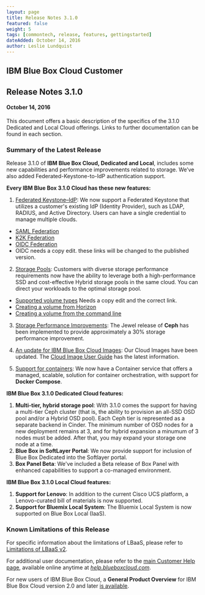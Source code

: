 ```yaml
---
layout: page
title: Release Notes 3.1.0
featured: false
weight: 5
tags: [commontech, release, features, gettingstarted]
dateAdded: October 14, 2016
author: Leslie Lundquist
---
```


## IBM Blue Box Cloud Customer

## Release Notes 3.1.0

#### October 14, 2016


This document offers a basic description of the specifics of the 3.1.0 Dedicated and Local Cloud offerings. Links to further documentation can be found in each section.

### Summary of the Latest Release

Release 3.1.0 of **IBM Blue Box Cloud, Dedicated and Local**, includes some new capabilities and performance improvements related to storage. We’ve also added Federated-Keystone-to-IdP authentication support.

**Every IBM Blue Box 3.1.0 Cloud has these new features:**

1. [Federated Keystone–IdP](#federated-keystone): We now support a Federated Keystone that utilizes a customer's existing IdP (Identity Provider), such as LDAP, RADIUS, and Active Directory. Users can have a single credential to manage multiple clouds.

 * [SAML Federation](https://github.com/IBM-Blue-Box-Help/help-documentation/blob/gh-pages/_keystone/saml-federation.md)
 * [K2K Federation](https://github.com/IBM-Blue-Box-Help/help-documentation/blob/gh-pages/_keystone/k2k-federation.md)
 * [OIDC Federation](https://github.com/IBM-Blue-Box-Help/help-documentation/blob/gh-pages/_keystone/oidc-federation.md)       
 * OIDC needs a copy edit. these links will be changed to the published version.

2. [Storage Pools](#storage-pools): Customers with diverse storage performance requirements now have the ability to leverage both a high-performance SSD and cost-effective Hybrid storage pools in the same cloud.  You can direct your workloads to the optimal storage pool.  

 * [Supported volume types](https://github.com/IBM-Blue-Box-Help/help-documentation/blob/gh-pages/_cinder/supported_volume_types.md) Needs a copy edit and the correct link.
 * [Creating a volume from Horizon](https://github.com/IBM-Blue-Box-Help/help-documentation/blob/gh-pages/_horizon/create-volume-from-horizon.md)
 * [Creating a volume from the command line](https://github.com/IBM-Blue-Box-Help/help-documentation/blob/gh-pages/_cinder/cli-create-volume.md)

3. [Storage Performance Improvements](#storage-performance-improvements): The Jewel release of **Ceph** has been implemented to provide approximately a 30% storage performance improvement.

3. [An update for IBM Blue Box Cloud Images](#regular-updates): Our Cloud Images have been updated. The [Cloud Image User Guide]( http://ibm-blue-box-help.github.io/help-documentation/gettingstarted/userguides/cloud_images/image_patch_list_20160910/Image_Release_Notes_2016-09-10/) has the latest information. 

4. [Support for containers](#containers): We now have a Container service that offers a managed, scalable, solution for container orchestration, with support for **Docker Compose**. 


**IBM Blue Box 3.1.0 Dedicated Cloud features:**

1. **Multi-tier, hybrid storage pool**: With 3.1.0 comes the support for having a multi-tier Ceph cluster (that is, the ability to provision an all-SSD OSD pool and/or a Hybrid OSD pool). Each Ceph tier is represented as a separate backend in Cinder. The minimum number of OSD nodes for a new deployment remains at 3, and for hybrid expansion a minumum of 3 nodes must be added. After that, you may expand your storage one node at a time.
2. **Blue Box in SoftLayer Portal**: We now provide support for inclusion of Blue Box Dedicated into the Softlayer portal.
3. **Box Panel Beta**: We've included a Beta release of Box Panel with enhanced capabilities to support a co-managed environment.

**IBM Blue Box 3.1.0 Local Cloud features:**

1. **Support for Lenovo**: In addition to the current Cisco UCS platform, a Lenovo-curated bill of materials is now supported.  
2. **Support for Bluemix Local System**: The Bluemix Local System is now supported on Blue Box Local (IaaS).

### Known Limitations of this Release

For specific information about the limitations of LBaaS, please refer to [Limitations of LBaaS v2](https://github.com/IBM-Blue-Box-Help/help-documentation/blob/gh-pages/_neutron/Limitations_of_LBaaSv2.md).

For additional user documentation, please refer to the [main Customer Help page](http://ibm-blue-box-help.github.io/help-documentation/), available online anytime at [_help.blueboxcloud.com_](http://ibm-blue-box-help.github.io/help-documentation/).

For new users of IBM Blue Box Cloud, a **General Product Overview** for IBM Blue Box Cloud version 2.0 and later [is available](http://ibm-blue-box-help.github.io/help-documentation/gettingstarted/commontech/general_product_overview/).
